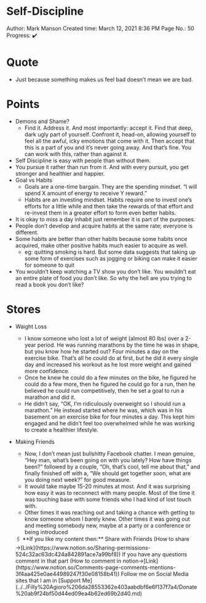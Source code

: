 # Self-Discipline

Author: Mark Manson
Created time: March 12, 2021 8:36 PM
Page No.: 50
Progress: ✔️

# Quote

- Just because something makes us feel bad doesn’t mean we are bad.

# Points

- Demons and Shame?
    - Find it. Address it. And most importantly: accept it. Find that deep, dark ugly part of yourself. Confront it, head-on, allowing yourself to feel all the awful, icky emotions that come with it. Then accept that this is a part of you and it’s never going away. And that’s fine. You can work with this, rather than against it.
- Self Discipline is easy with people than without them.
- You pursue it rather than run from it. And with every pursuit, you get stronger and healthier and happier.
- Goal vs Habits
    - Goals are a one-time bargain. They are the spending mindset. “I will spend X amount of energy to receive Y reward.”
    - Habits are an investing mindset. Habits require one to invest one’s efforts for a little while and then take the rewards of that effort and re-invest them in a greater effort to form even better habits.
- It is okay to miss a day inhabit just remember it is part of the purposes.
- People don’t develop and acquire habits at the same rate; everyone is different.
- Some habits are better than other habits because some habits once acquired, make other positive habits much easier to acquire as well.
    - eg: quitting smoking is hard. But some data suggests that taking up some form of exercises such as jogging or biking can make it easier for someone to quit
- You wouldn’t keep watching a TV show you don’t like. You wouldn’t eat an entire plate of food you don’t like. So why the hell are you trying to read a book you don’t like?

# Stores

- Waight Loss
    - I know someone who lost a lot of weight (almost 80 lbs) over a 2-year period. He was running marathons by the time he was in shape, but you know how he started out? Four minutes a day on the exercise bike. That’s all he could do at first, but he did it every single day and increased his workout as he lost more weight and gained more confidence.
    - Once he knew he could do a few minutes on the bike, he figured he could do a few more, then he figured he could go for a run, then he believed he could run competitively, then he set a goal to run a marathon and did it.
    - He didn’t say, “OK, I’m ridiculously overweight so I should run a marathon.” He instead started where he was, which was in his basement on an exercise bike for four minutes a day. This kept him engaged and he didn’t feel too overwhelmed while he was working to create a healthier lifestyle.
- Making Friends
    - Now, I don’t mean just bullshitty Facebook chatter. I mean genuine, “Hey man, what’s been going on with you lately? How have things been?” followed by a couple, “Oh, that’s cool, tell me about that,” and finally finished off with a, “We should get together soon, what are you doing next week?” for good measure.
    - It would take maybe 15-20 minutes at most. And it was surprising how easy it was to reconnect with many people. Most of the time it was touching base with some friends who I had kind of lost touch with.
    - Other times it was reaching out and taking a chance with getting to know someone whom I barely knew. Other times it was going out and meeting somebody new, maybe at a party or a conference or being introduced
    
    <aside>
    🖇️ **If you like my content then:**
    Share with Friends (How to share →[Link](https://www.notion.so/Sharing-permissions-524c32ac63dc424a842891ace7a99bf8))
    If you have any questions comment in that part (How to comment in notion→[Link](https://www.notion.so/Comments-page-comments-mentions-3f4aa425e0ae44989247f30e08158b41))
    Follow me on Social Media sites that I am in
    [Support Me](../../Filly%20Agioro%206da28553362e403aabdbf6e6f137f7a4/Donate%20ab9f24bf50d44ed09ea4b62ed69b2d40.md)
    
    </aside>